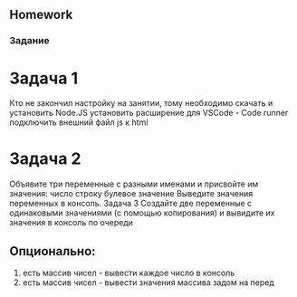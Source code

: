 ##  Homework

### Задание
# Задача 1
Кто не закончил настройку на занятии, тому необходимо
скачать и установить Node.JS
установить расширение для VSCode - Code runner
подключить внешний файл js к html
# Задача 2
Объявите три переменные с разными именами и присвойте им значения:
число
строку
булевое значение
Выведите значения переменных в консоль.
Задача 3
Создайте две переменные с одинаковыми значениями (с помощью копирования) и вывидите их значения в консоль по очереди

## Опционально:
1) есть массив чисел - вывести каждое число в консоль
2) есть массив чисел - вывести значения массива задом на перед



